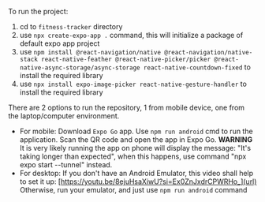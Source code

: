To run the project:
1. cd to `fitness-tracker` directory
2. use  `npx create-expo-app .` command, this will initialize a package of default expo app project
3. use `npm install @react-navigation/native @react-navigation/native-stack react-native-feather @react-native-picker/picker @react-native-async-storage/async-storage react-native-countdown-fixed` to install the required library
4. use  `npx install expo-image-picker react-native-gesture-handler` to install the required library


There are 2 options to run the repository, 1 from mobile device, one from the laptop/computer environment.
- For mobile: 
  Download `Expo Go` app. Use `npm run android` cmd to run the application. Scan the QR code and open the app in Expo Go. 
  **WARNING** It is very likely running the app on phone will display the message: "It's taking longer than expected", when this happens, use command "npx expo start --tunnel" instead.
- For desktop: 
  If you don't have an Android Emulator, this video shall help to set it up: [https://youtu.be/8ejuHsaXiwU?si=Ex0ZnJxdrCPWRHo_](url) 
  Otherwise, run your emulator, and just use `npm run android` command
  
